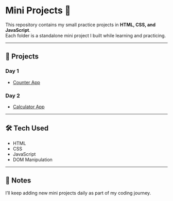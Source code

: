 # Mini Projects 🚀

This repository contains my small practice projects in **HTML, CSS, and JavaScript**.  
Each folder is a standalone mini project I built while learning and practicing.  

---

## 📂 Projects

### Day 1
- [Counter App](./Counter-App)

### Day 2
- [Calculator App](./Simple-Calculator)

---

## 🛠️ Tech Used
- HTML
- CSS
- JavaScript
- DOM Manipulation

---

## 📌 Notes
I’ll keep adding new mini projects daily as part of my coding journey.
